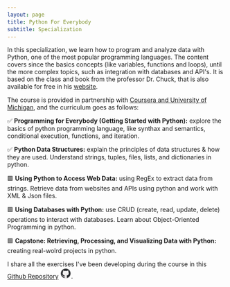 ```yaml
---
layout: page
title: Python For Everybody 
subtitle: Specialization
---
```


In this specialization, we learn how to program and analyze data with Python, one of the most popular programming languages. The content covers since the basics concepts (like variables, functions and loops), until the more complex topics, such as integration with databases and API's. It is based on the class and book from the professor Dr. Chuck, that is also available for free in his [website](https://www.py4e.com/).

The course is provided in partnership with [Coursera and University of Michigan](https://www.coursera.org/specializations/python), and the curriculum goes as follows:

✅ **Programming for Everybody (Getting Started with Python):** explore the basics of python programming language, like synthax and semantics, conditional execution, functions, and iteration.

✅ **Python Data Structures:** explain the principles of data structures & how they are used. Understand strings, tuples, files, lists, and dictionaries in python.

🟩 **Using Python to Access Web Data:** using RegEx to extract data from strings. Retrieve data from websites and APIs using python and work with XML & Json files.

🟩 **Using Databases with Python:** use CRUD (create, read, update, delete) operations to interact with databases. Learn about Object-Oriented Programming in python.

🟩 **Capstone: Retrieving, Processing, and Visualizing Data with Python:** creating real-wolrd projects in python.

I share all the exercises I've been developing during the course in this  [Github Repository](https://github.com/May30Sal/Python_For_Everybody_Course) <img style="width:5%; height:5%;"
  src="/assets/img/github.png" 
  alt="github icon image">.

